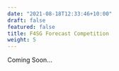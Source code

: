 ```yaml
---
date: "2021-08-18T12:33:46+10:00"
draft: false
featured: false
title: F4SG Forecast Competition
weight: 5
---
```


Coming Soon...